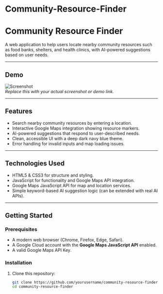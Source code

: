 # Community-Resource-Finder
# Community Resource Finder

A web application to help users locate nearby community resources such as food banks, shelters, and health clinics, with AI-powered suggestions based on user needs.

---

## Demo

![Screenshot](screenshot.png)  
*Replace this with your actual screenshot or demo link.*

---

## Features

- Search nearby community resources by entering a location.
- Interactive Google Maps integration showing resource markers.
- AI-powered suggestions that respond to user-described needs.
- Clean, accessible UI with a deep dark navy blue theme.
- Error handling for invalid inputs and map loading issues.

---

## Technologies Used

- HTML5 & CSS3 for structure and styling.
- JavaScript for functionality and Google Maps API integration.
- Google Maps JavaScript API for map and location services.
- Simple keyword-based AI suggestion logic (can be extended with real AI APIs).

---

## Getting Started

### Prerequisites

- A modern web browser (Chrome, Firefox, Edge, Safari).
- A Google Cloud account with the **Google Maps JavaScript API** enabled.
- A valid Google Maps API Key.

### Installation

1. Clone this repository:
   ```bash
   git clone https://github.com/yourusername/community-resource-finder.git
   cd community-resource-finder
